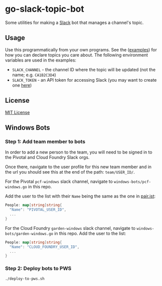 # go-slack-topic-bot

Some utilities for making a [Slack](https://slack.com/) bot that manages a channel's topic.


## Usage

Use this programmatically from your own programs. See the ([examples](examples/cfbosh.go)) for how you can declare topics you care about. The following environment variables are used in the examples:

 * `SLACK_CHANNEL` - the channel ID where the topic will be updated (not the name; e.g. `CA1B2C3D4`)
 * `SLACK_TOKEN` - an API token for accessing Slack (you may want to create one [here](https://apps.slack.com/apps/A0F7YS25R-bots))


## License

[MIT License](LICENSE)

## Windows Bots

### Step 1: Add team member to bots

In order to add a new person to the team, you will need
to be signed in to the Pivotal and Cloud Foundry Slack orgs. 

Once there, navigate to the user profile for this new team member
and in the url you should see this at the end of the path: `team/USER_ID/`.

For the Pivotal `pcf-windows` slack channel, navigate to
`windows-bots/pcf-windows.go` in this repo.

Add the user to the list with their `Name` being the same as the one
in [pair.ist](https://pair.ist/garden-windows/current):
```go
People: map[string]string{
  "Name": "PIVOTAL_USER_ID",
  ...
}
```

For the Cloud Foundry `garden-windows` slack channel, navigate to
`windows-bots/garden-windows.go` in this repo. Add the user to the list:
```go
People: map[string]string{
  "Name": "CLOUD_FOUNDRY_USER_ID",
  ...
}
```

### Step 2: Deploy bots to PWS

```
./deploy-to-pws.sh
```
